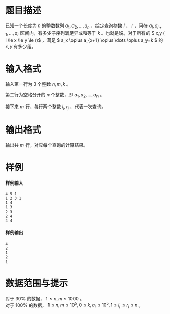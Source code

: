 
# 题目描述

已知一个长度为 $n$ 的整数数列 $a_1,a_2,\dots,a_n$ ，给定查询参数 $l$ 、 $r$ ，问在 $a_l,a_{l+1},\dots,a_r$ 区间内，有多少子序列满足异或和等于 $k$ 。也就是说，对于所有的 $ x,y ( l \le x \le y \le r)$ ，满足 $ a_x \oplus a_{x+1} \oplus \dots \oplus a_y=k $ 的 $x,y$ 有多少组。

# 输入格式

输入第一行为 $3$ 个整数 $n,m,k$ 。

第二行为空格分开的 $n$ 个整数，即 $a_1,a_2,\dots,a_n$ 。

接下来 $m$ 行，每行两个整数 $l_j,r_j$ ，代表一次查询。

# 输出格式

输出共 $m$ 行，对应每个查询的计算结果。

# 样例

#### 样例输入
```plain
4 5 1
1 2 3 1
1 4
1 3
2 3
2 4
4 4
```

#### 样例输出
```plain
4
2
1
2
1
```


# 数据范围与提示

对于 $30\%$ 的数据， $1 \le n,m \le 1000$ 。    
对于 $100\%$ 的数据， $1 \le n,m \le 10^5 , 0 \le k,a_i \le 10^5 , 1 \le l_j \le r_j \le n$ 。

